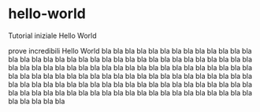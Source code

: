 # hello-world
Tutorial iniziale Hello World

prove incredibili
Hello World bla bla bla bla bla bla bla bla bla bla bla bla bla bla bla bla bla bla
 bla bla bla bla bla bla bla bla bla bla bla bla bla bla bla bla bla bla bla bla bla
  bla bla bla bla bla bla bla bla bla bla bla bla bla bla bla bla bla bla bla bla bla
   bla bla bla bla bla bla bla bla bla bla bla bla bla bla bla bla bla bla bla bla bla
    bla bla bla bla bla bla bla bla bla bla bla bla bla bla bla bla bla bla bla bla bla
     bla bla bla bla bla bla bla bla bla bla bla bla bla bla bla bla bla bla bla bla bla
